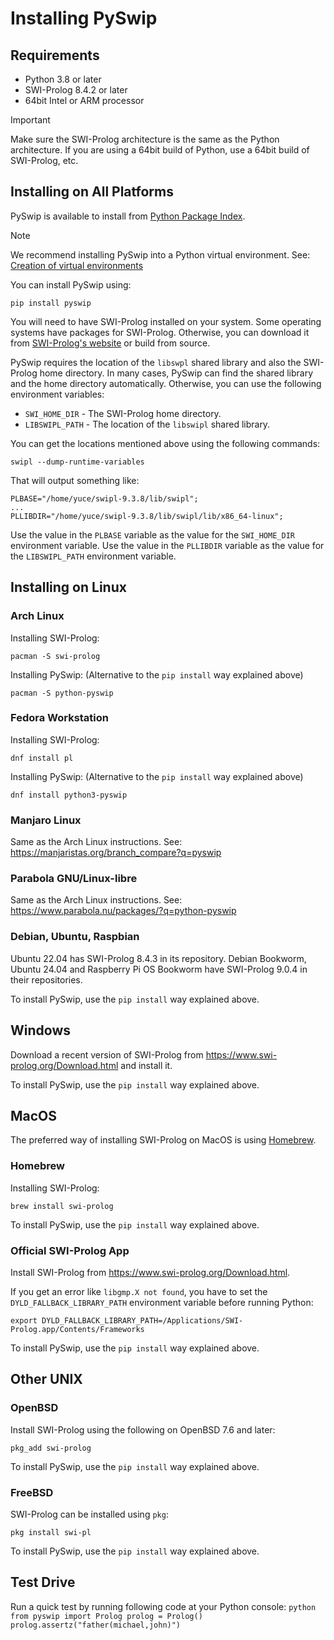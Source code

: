 # Installing PySwip

## Requirements

* Python 3.8 or later
* SWI-Prolog 8.4.2 or later
* 64bit Intel or ARM processor

> [!IMPORTANT]
> Make sure the SWI-Prolog architecture is the same as the Python architecture.
> If you are using a 64bit build of Python, use a 64bit build of SWI-Prolog, etc.

## Installing on All Platforms

PySwip is available to install from [Python Package Index](https://pypi.org/project/pyswip/).

> [!NOTE]
> We recommend installing PySwip into a Python virtual environment.
> See: [Creation of virtual environments](https://docs.python.orgs/3/library/venv.html)

You can install PySwip using:
```
pip install pyswip
```

You will need to have SWI-Prolog installed on your system.
Some operating systems have packages for SWI-Prolog.
Otherwise, you can download it from [SWI-Prolog's website](https://www.swi-prolog.org/Download.html) or build from source.

PySwip requires the location of the `libswpl` shared library and also the SWI-Prolog home directory.
In many cases, PySwip can find the shared library and the home directory automatically.
Otherwise, you can use the following environment variables:
* `SWI_HOME_DIR` - The SWI-Prolog home directory.
* `LIBSWIPL_PATH` - The location of the `libswipl` shared library.

You can get the locations mentioned above using the following commands:
```
swipl --dump-runtime-variables
```

That will output something like:
```
PLBASE="/home/yuce/swipl-9.3.8/lib/swipl";
...
PLLIBDIR="/home/yuce/swipl-9.3.8/lib/swipl/lib/x86_64-linux";
```
Use the value in the `PLBASE` variable as the value for the `SWI_HOME_DIR` environment variable.
Use the value in the `PLLIBDIR` variable as the value for the `LIBSWIPL_PATH` environment variable.

## Installing on Linux

### Arch Linux

Installing SWI-Prolog:
```
pacman -S swi-prolog
```

Installing PySwip:
(Alternative to the `pip install` way explained above)
```
pacman -S python-pyswip
```

### Fedora Workstation

Installing SWI-Prolog:
```
dnf install pl
```

Installing PySwip:
(Alternative to the `pip install` way explained above)
```
dnf install python3-pyswip
```

### Manjaro Linux

Same as the Arch Linux instructions.
See: https://manjaristas.org/branch_compare?q=pyswip

### Parabola GNU/Linux-libre

Same as the Arch Linux instructions.
See: https://www.parabola.nu/packages/?q=python-pyswip

### Debian, Ubuntu, Raspbian

Ubuntu 22.04 has SWI-Prolog 8.4.3 in its repository.
Debian Bookworm, Ubuntu 24.04 and Raspberry Pi OS Bookworm have SWI-Prolog 9.0.4 in their repositories.

To install PySwip, use the `pip install` way explained above.

## Windows

Download a recent version of SWI-Prolog from https://www.swi-prolog.org/Download.html and install it.

To install PySwip, use the `pip install` way explained above.

## MacOS

The preferred way of installing SWI-Prolog on MacOS is using [Homebrew](https://brew.sh).

### Homebrew

Installing SWI-Prolog:
```
brew install swi-prolog
```

To install PySwip, use the `pip install` way explained above.

### Official SWI-Prolog App

Install SWI-Prolog from https://www.swi-prolog.org/Download.html.

If you get an error like `libgmp.X not found`, you have to set the `DYLD_FALLBACK_LIBRARY_PATH` environment variable before running Python:
```
export DYLD_FALLBACK_LIBRARY_PATH=/Applications/SWI-Prolog.app/Contents/Frameworks
```

To install PySwip, use the `pip install` way explained above.

## Other UNIX

### OpenBSD

Install SWI-Prolog using the following on OpenBSD 7.6 and later:
```
pkg_add swi-prolog
```

To install PySwip, use the `pip install` way explained above.

### FreeBSD

SWI-Prolog can be installed using `pkg`:
```
pkg install swi-pl
```

To install PySwip, use the `pip install` way explained above.

## Test Drive

Run a quick test by running following code at your Python console:
    ```python
    from pyswip import Prolog
    prolog = Prolog()
    prolog.assertz("father(michael,john)")
    ```
